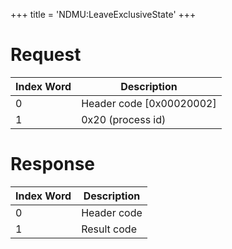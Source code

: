 +++
title = 'NDMU:LeaveExclusiveState'
+++

# Request

| Index Word | Description                |
|------------|----------------------------|
| 0          | Header code \[0x00020002\] |
| 1          | 0x20 (process id)          |

# Response

| Index Word | Description |
|------------|-------------|
| 0          | Header code |
| 1          | Result code |

